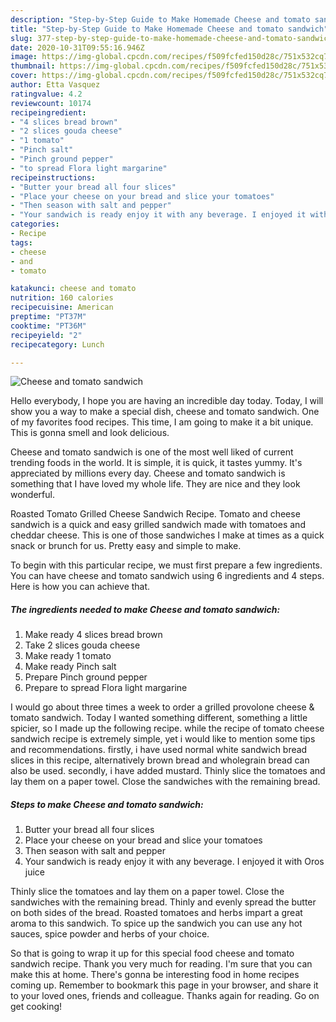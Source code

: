 ```yaml
---
description: "Step-by-Step Guide to Make Homemade Cheese and tomato sandwich"
title: "Step-by-Step Guide to Make Homemade Cheese and tomato sandwich"
slug: 377-step-by-step-guide-to-make-homemade-cheese-and-tomato-sandwich
date: 2020-10-31T09:55:16.946Z
image: https://img-global.cpcdn.com/recipes/f509fcfed150d28c/751x532cq70/cheese-and-tomato-sandwich-recipe-main-photo.jpg
thumbnail: https://img-global.cpcdn.com/recipes/f509fcfed150d28c/751x532cq70/cheese-and-tomato-sandwich-recipe-main-photo.jpg
cover: https://img-global.cpcdn.com/recipes/f509fcfed150d28c/751x532cq70/cheese-and-tomato-sandwich-recipe-main-photo.jpg
author: Etta Vasquez
ratingvalue: 4.2
reviewcount: 10174
recipeingredient:
- "4 slices bread brown"
- "2 slices gouda cheese"
- "1 tomato"
- "Pinch salt"
- "Pinch ground pepper"
- "to spread Flora light margarine"
recipeinstructions:
- "Butter your bread all four slices"
- "Place your cheese on your bread and slice your tomatoes"
- "Then season with salt and pepper"
- "Your sandwich is ready enjoy it with any beverage. I enjoyed it with Oros juice"
categories:
- Recipe
tags:
- cheese
- and
- tomato

katakunci: cheese and tomato 
nutrition: 160 calories
recipecuisine: American
preptime: "PT37M"
cooktime: "PT36M"
recipeyield: "2"
recipecategory: Lunch

---
```



![Cheese and tomato sandwich](https://img-global.cpcdn.com/recipes/f509fcfed150d28c/751x532cq70/cheese-and-tomato-sandwich-recipe-main-photo.jpg)

Hello everybody, I hope you are having an incredible day today. Today, I will show you a way to make a special dish, cheese and tomato sandwich. One of my favorites food recipes. This time, I am going to make it a bit unique. This is gonna smell and look delicious.

Cheese and tomato sandwich is one of the most well liked of current trending foods in the world. It is simple, it is quick, it tastes yummy. It's appreciated by millions every day. Cheese and tomato sandwich is something that I have loved my whole life. They are nice and they look wonderful.

Roasted Tomato Grilled Cheese Sandwich Recipe. Tomato and cheese sandwich is a quick and easy grilled sandwich made with tomatoes and cheddar cheese. This is one of those sandwiches I make at times as a quick snack or brunch for us. Pretty easy and simple to make.


To begin with this particular recipe, we must first prepare a few ingredients. You can have cheese and tomato sandwich using 6 ingredients and 4 steps. Here is how you can achieve that.

<!--inarticleads1-->

##### The ingredients needed to make Cheese and tomato sandwich:

1. Make ready 4 slices bread brown
1. Take 2 slices gouda cheese
1. Make ready 1 tomato
1. Make ready Pinch salt
1. Prepare Pinch ground pepper
1. Prepare to spread Flora light margarine


I would go about three times a week to order a grilled provolone cheese &amp; tomato sandwich. Today I wanted something different, something a little spicier, so I made up the following recipe. while the recipe of tomato cheese sandwich recipe is extremely simple, yet i would like to mention some tips and recommendations. firstly, i have used normal white sandwich bread slices in this recipe, alternatively brown bread and wholegrain bread can also be used. secondly, i have added mustard. Thinly slice the tomatoes and lay them on a paper towel. Close the sandwiches with the remaining bread. 

<!--inarticleads2-->

##### Steps to make Cheese and tomato sandwich:

1. Butter your bread all four slices
1. Place your cheese on your bread and slice your tomatoes
1. Then season with salt and pepper
1. Your sandwich is ready enjoy it with any beverage. I enjoyed it with Oros juice


Thinly slice the tomatoes and lay them on a paper towel. Close the sandwiches with the remaining bread. Thinly and evenly spread the butter on both sides of the bread. Roasted tomatoes and herbs impart a great aroma to this sandwich. To spice up the sandwich you can use any hot sauces, spice powder and herbs of your choice. 

So that is going to wrap it up for this special food cheese and tomato sandwich recipe. Thank you very much for reading. I'm sure that you can make this at home. There's gonna be interesting food in home recipes coming up. Remember to bookmark this page in your browser, and share it to your loved ones, friends and colleague. Thanks again for reading. Go on get cooking!
